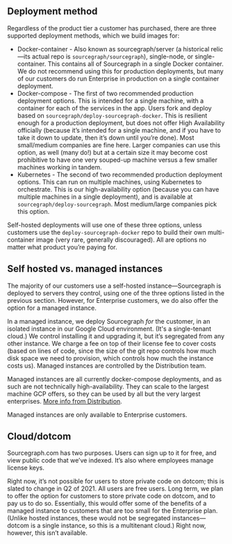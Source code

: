 ## Deployment method

Regardless of the product tier a customer has purchased, there are three supported deployment methods, which we build images for:

- Docker-container - Also known as sourcegraph/server (a historical relic—its actual repo is `sourcegraph/sourcegraph`), single-node, or single-container. This contains all of Sourcegraph in a single Docker container. We do not recommend using this for production deployments, but many of our customers do run Enterprise in production on a single container deployment.
- Docker-compose - The first of two recommended production deployment options. This is intended for a single machine, with a container for each of the services in the app. Users fork and deploy based on `sourcegraph/deploy-sourcegraph-docker`. This is resilient enough for a production deployment, but does not offer High Availability officially (because it’s intended for a single machine, and if you have to take it down to update, then it’s down until you’re done). Most small/medium companies are fine here. Larger companies can use this option, as well (many do!) but at a certain size it may become cost prohibitive to have one very souped-up machine versus a few smaller machines working in tandem.
- Kubernetes - The second of two recommended production deployment options. This can run on multiple machines, using Kubernetes to orchestrate. This is our high-availability option (because you can have multiple machines in a single deployment), and is available at `sourcegraph/deploy-sourcegraph`. Most medium/large companies pick this option.

Self-hosted deployments will use one of these three options, unless customers use the `deploy-sourcegraph-docker` repo to build their own multi-container image (very rare, generally discouraged). All are options no matter what product you’re paying for.

## Self hosted vs. managed instances

The majority of our customers use a self-hosted instance—Sourcegraph is deployed to servers they control, using one of the three options listed in the previous section. However, for Enterprise customers, we do also offer the option for a managed instance.

In a managed instance, we deploy Sourcegraph _for_ the customer, in an isolated instance in our Google Cloud environment. (It's a single-tenant cloud.) We control installing it and upgrading it, but it’s segregated from any other instance. We charge a fee on top of their license fee to cover costs (based on lines of code, since the size of the git repo controls how much disk space we need to provision, which controls how much the instance costs us). Managed instances are controlled by the Distribution team.

Managed instances are all currently docker-compose deployments, and as such are not technically high-availability. They can scale to the largest machine GCP offers, so they can be used by all but the very largest enterprises. [More info from Distribution](../../product-engineering/engineering/enablement/delivery/managed/index.md).

Managed instances are only available to Enterprise customers.

## Cloud/dotcom

Sourcegraph.com has two purposes. Users can sign up to it for free, and view public code that we’ve indexed. It’s also where employees manage license keys.

Right now, it’s not possible for users to store private code on dotcom; this is slated to change in Q2 of 2021. All users are free users. Long term, we plan to offer the option for customers to store private code on dotcom, and to pay us to do so. Essentially, this would offer some of the benefits of a managed instance to customers that are too small for the Enterprise plan. (Unlike hosted instances, these would not be segregated instances—dotcom is a single instance, so this is a multitenant cloud.) Right now, however, this isn’t available.

